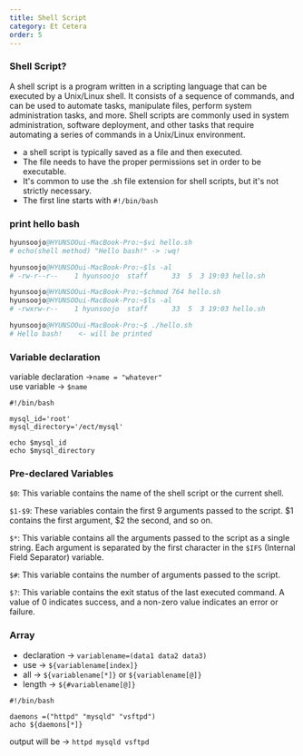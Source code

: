 ```yaml
---
title: Shell Script
category: Et Cetera
order: 5
---
```


### Shell Script?

A shell script is a program written in a scripting language that can be executed by a Unix/Linux shell. It consists of a sequence of commands, and can be used to automate tasks, manipulate files, perform system administration tasks, and more. Shell scripts are commonly used in system administration, software deployment, and other tasks that require automating a series of commands in a Unix/Linux environment.

- a shell script is typically saved as a file and then executed.
- The file needs to have the proper permissions set in order to be executable.
- It's common to use the .sh file extension for shell scripts, but it's not strictly necessary.
- The first line starts with `#!/bin/bash`


### print hello bash

```s
hyunsoojo@HYUNSOOui-MacBook-Pro:~$vi hello.sh
# echo(shell method) "Hello bash!" -> :wq! 

hyunsoojo@HYUNSOOui-MacBook-Pro:~$ls -al
# -rw-r--r--    1 hyunsoojo  staff      33  5  3 19:03 hello.sh

hyunsoojo@HYUNSOOui-MacBook-Pro:~$chmod 764 hello.sh
hyunsoojo@HYUNSOOui-MacBook-Pro:~$ls -al
# -rwxrw-r--    1 hyunsoojo  staff      33  5  3 19:03 hello.sh

hyunsoojo@HYUNSOOui-MacBook-Pro:~$ ./hello.sh
# Hello bash!    <- will be printed
```

### Variable declaration

variable declaration ->`name = "whatever"`<br>
use variable -> `$name`

```
#!/bin/bash

mysql_id='root'
mysql_directory='/ect/mysql'

echo $mysql_id      
echo $mysql_directory
```

### Pre-declared Variables

`$0`: This variable contains the name of the shell script or the current shell.

`$1-$9`: These variables contain the first 9 arguments passed to the script. $1 contains the first argument, $2 the second, and so on.

`$*`: This variable contains all the arguments passed to the script as a single string. Each argument is separated by the first character in the `$IFS` (Internal Field Separator) variable.

`$#`: This variable contains the number of arguments passed to the script.

`$?`: This variable contains the exit status of the last executed command. A value of 0 indicates success, and a non-zero value indicates an error or failure.


### Array

- declaration -> `variablename=(data1 data2 data3)`
- use ->  `${variablename[index]}`
- all ->  `${variablename[*]}` or `${variablename[@]}` 
- length -> `${#variablename[@]}`

```
#!/bin/bash

daemons =("httpd" "mysqld" "vsftpd")
acho ${daemons[*]}
```

output will be -> `httpd mysqld vsftpd`



